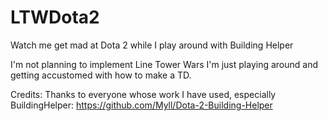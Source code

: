 # LTWDota2
Watch me get mad at Dota 2 while I play around with Building Helper

I'm not planning to implement Line Tower Wars I'm just playing around and getting accustomed with how to make a TD.

Credits:
Thanks to everyone whose work I have used, especially BuildingHelper:
https://github.com/Myll/Dota-2-Building-Helper
